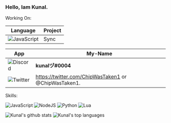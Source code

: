 
###  Hello, Iam Kunal.

Working On:

Language | Project
------------ | -------------
![JavaScript](https://img.shields.io/badge/JavaScript-F7DF1E?style=for-the-badge&logo=javascript&logoColor=black) | Sync

App | My-Name
------------ | -------------
![Discord](https://img.shields.io/badge/Discord-7289DA?style=for-the-badge&logo=discord&logoColor=white) | **kunalヅ#0004**
![Twitter](https://img.shields.io/badge/Twitter-1DA1F2?style=for-the-badge&logo=twitter&logoColor=white) | https://twitter.com/ChipWasTaken1 or @ChipWasTaken1.

Skills:

![JavaScript](https://img.shields.io/badge/JavaScript-F7DF1E?style=for-the-badge&logo=javascript&logoColor=black)
![NodeJS](https://img.shields.io/badge/Node.js-43853D?style=for-the-badge&logo=node.js&logoColor=white)
![Python](https://img.shields.io/badge/Python-3776AB?style=for-the-badge&logo=python&logoColor=white)
![Lua](https://img.shields.io/badge/Lua-2C2D72?style=for-the-badge&logo=lua&logoColor=white)




 ![Kunal's github stats](https://github-readme-stats.vercel.app/api?username=Kunal0004&show_icons=true)
 ![Kunal's top languages](https://github-readme-stats.vercel.app/api/top-langs/?username=Kunal0004)
 

